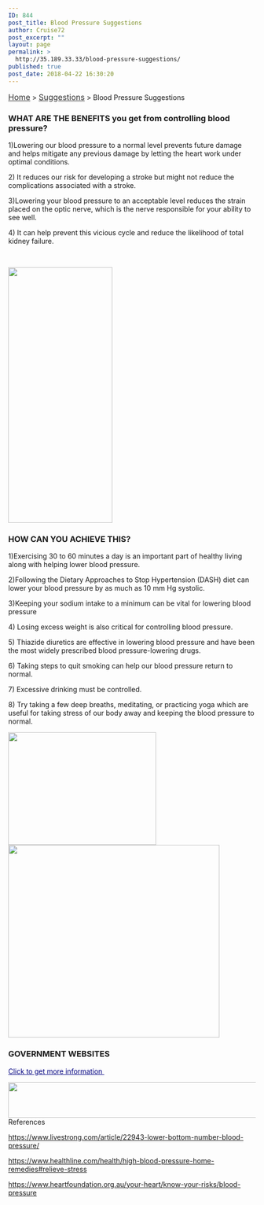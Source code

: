 ```yaml
---
ID: 844
post_title: Blood Pressure Suggestions
author: Cruise72
post_excerpt: ""
layout: page
permalink: >
  http://35.189.33.33/blood-pressure-suggestions/
published: true
post_date: 2018-04-22 16:30:20
---
```

<p><a style="font-size: 16px; color: #333333;" href="http://www.cvdhelper.tk/">Home</a> &gt; <a style="font-size: 16px; color: #333333;" href="http://www.cvdhelper.tk/suggestions/">Suggestions</a> &gt; Blood Pressure Suggestions</p>		
			<h3>WHAT ARE THE BENEFITS you get from controlling blood pressure?</h3>		
		<p>1)Lowering our blood pressure to a normal level prevents future damage and helps mitigate any previous damage by letting the heart work under optimal conditions.</p><p>2) It reduces our risk for developing a stroke but might not reduce the complications associated with a stroke. </p><p>3)Lowering your blood pressure to an acceptable level reduces the strain placed on the optic nerve, which is the nerve responsible for your ability to see well.</p><p>4) It can help prevent this vicious cycle and reduce the likelihood of total kidney failure.</p><p> </p>		
										<img width="212" height="520" src="http://35.189.33.33/wp-content/uploads/2018/04/bp1.png" alt="" srcset="http://35.189.33.33/wp-content/uploads/2018/04/bp1.png 212w, http://35.189.33.33/wp-content/uploads/2018/04/bp1-122x300.png 122w" sizes="(max-width: 212px) 100vw, 212px" />											
			<h3>HOW CAN YOU ACHIEVE THIS?</h3>		
		<p>1)Exercising 30 to 60 minutes a day is an important part of healthy living along with helping lower blood pressure.</p><p>2)Following the Dietary Approaches to Stop Hypertension (DASH) diet can lower your blood pressure by as much as 10 mm Hg systolic.</p><p>3)Keeping your sodium intake to a minimum can be vital for lowering blood pressure</p><p>4) Losing excess weight is also critical for controlling blood pressure.</p><p>5) Thiazide diuretics are effective in lowering blood pressure and have been the most widely prescribed blood pressure-lowering drugs.</p><p>6) Taking steps to quit smoking can help our blood pressure return to normal.</p><p>7) Excessive drinking must be controlled.</p><p>8) Try taking a few deep breaths, meditating, or practicing yoga which are useful for taking stress of our body away and keeping the blood pressure to normal.</p>		
										<img width="301" height="229" src="http://35.189.33.33/wp-content/uploads/2018/04/bpp.png" alt="" srcset="http://35.189.33.33/wp-content/uploads/2018/04/bpp.png 301w, http://35.189.33.33/wp-content/uploads/2018/04/bpp-300x228.png 300w" sizes="(max-width: 301px) 100vw, 301px" />											
										<img width="430" height="392" src="http://35.189.33.33/wp-content/uploads/2018/04/bppp-1.png" alt="" srcset="http://35.189.33.33/wp-content/uploads/2018/04/bppp-1.png 430w, http://35.189.33.33/wp-content/uploads/2018/04/bppp-1-300x273.png 300w" sizes="(max-width: 430px) 100vw, 430px" />											
			<h3>GOVERNMENT WEBSITES</h3>		
		<p><a style="color: #000080;" href="https://www.betterhealth.vic.gov.au/health/conditionsandtreatments/blood-pressure">Click to get more information </a></p>		
										<img width="831" height="72" src="http://35.189.33.33/wp-content/uploads/2018/04/Capture222-1.png" alt="" srcset="http://35.189.33.33/wp-content/uploads/2018/04/Capture222-1.png 831w, http://35.189.33.33/wp-content/uploads/2018/04/Capture222-1-300x26.png 300w, http://35.189.33.33/wp-content/uploads/2018/04/Capture222-1-768x67.png 768w" sizes="(max-width: 831px) 100vw, 831px" />											
												References  					
					<p><u>https://www.livestrong.com/article/22943-lower-bottom-number-blood-pressure/</u></p><p><u>https://www.healthline.com/health/high-blood-pressure-home-remedies#relieve-stress</u></p><p><u>https://www.heartfoundation.org.au/your-heart/know-your-risks/blood-pressure<br /></u></p> 